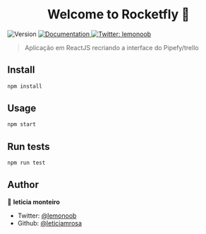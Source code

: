 <h1 align="center">Welcome to Rocketfly 🚀</h1>
<p>
  <img alt="Version" src="https://img.shields.io/badge/version-0.1.0-blue.svg?cacheSeconds=2592000" />
  <a href="npm init">
    <img alt="Documentation" src="https://img.shields.io/badge/documentation-yes-brightgreen.svg" target="_blank" />
  </a>
  <a href="https://twitter.com/lemonoob">
    <img alt="Twitter: lemonoob" src="https://img.shields.io/twitter/follow/lemonoob.svg?style=social" target="_blank" />
  </a>
</p>

> Aplicação em ReactJS recriando a interface do Pipefy/trello

## Install

```sh
npm install
```

## Usage

```sh
npm start
```

## Run tests

```sh
npm run test
```

## Author

👤 **leticia monteiro**

- Twitter: [@lemonoob](https://twitter.com/lemonoob)
- Github: [@leticiamrosa](https://github.com/leticiamrosa)
